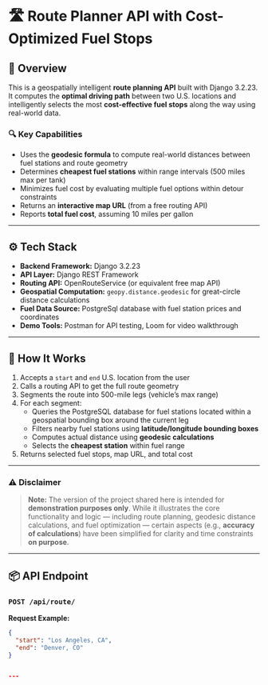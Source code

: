 # 🛣️ Route Planner API with Cost-Optimized Fuel Stops

## 🚀 Overview
This is a geospatially intelligent **route planning API** built with Django 3.2.23. It computes the **optimal driving path** between two U.S. locations and intelligently selects the most **cost-effective fuel stops** along the way using real-world data.

### 🔍 Key Capabilities
- Uses the **geodesic formula** to compute real-world distances between fuel stations and route geometry
- Determines **cheapest fuel stations** within range intervals (500 miles max per tank)
- Minimizes fuel cost by evaluating multiple fuel options within detour constraints
- Returns an **interactive map URL** (from a free routing API)
- Reports **total fuel cost**, assuming 10 miles per gallon

---

## ⚙️ Tech Stack
- **Backend Framework:** Django 3.2.23
- **API Layer:** Django REST Framework
- **Routing API:** OpenRouteService (or equivalent free map API)
- **Geospatial Computation:** `geopy.distance.geodesic` for great-circle distance calculations
- **Fuel Data Source:** PostgreSql database with fuel station prices and coordinates
- **Demo Tools:** Postman for API testing, Loom for video walkthrough

---

## 🔁 How It Works

1. Accepts a `start` and `end` U.S. location from the user
2. Calls a routing API to get the full route geometry
3. Segments the route into 500-mile legs (vehicle’s max range)
4. For each segment:
   - Queries the PostgreSQL database for fuel stations located within a geospatial bounding box around the current leg
   - Filters nearby fuel stations using **latitude/longitude bounding boxes**
   - Computes actual distance using **geodesic calculations**
   - Selects the **cheapest station** within fuel range
6. Returns selected fuel stops, map URL, and total cost

---


### ⚠️ Disclaimer
> **Note:** The version of the project shared here is intended for **demonstration purposes only**. While it illustrates the core functionality and logic — including route planning, geodesic distance calculations, and fuel optimization — certain aspects (e.g., **accuracy of calculations**) have been simplified for clarity and time constraints **on purpose**.

---

## 📦 API Endpoint

### `POST /api/route/`

**Request Example:**
```json
{
  "start": "Los Angeles, CA",
  "end": "Denver, CO"
}


---

